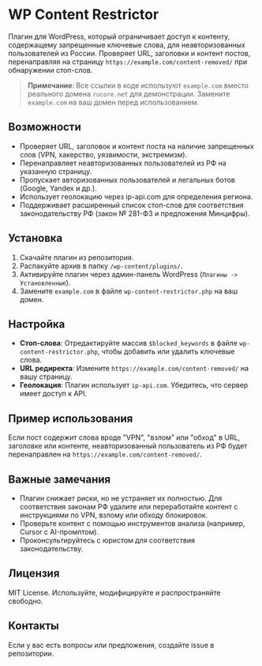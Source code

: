 # WP Content Restrictor

Плагин для WordPress, который ограничивает доступ к контенту, содержащему запрещенные ключевые слова, для неавторизованных пользователей из России. Проверяет URL, заголовки и контент постов, перенаправляя на страницу `https://example.com/content-removed/` при обнаружении стоп-слов.

> **Примечание**: Все ссылки в коде используют `example.com` вместо реального домена `rucore.net` для демонстрации. Замените `example.com` на ваш домен перед использованием.

## Возможности
- Проверяет URL, заголовок и контент поста на наличие запрещенных слов (VPN, хакерство, уязвимости, экстремизм).
- Перенаправляет неавторизованных пользователей из РФ на указанную страницу.
- Пропускает авторизованных пользователей и легальных ботов (Google, Yandex и др.).
- Использует геолокацию через ip-api.com для определения региона.
- Поддерживает расширенный список стоп-слов для соответствия законодательству РФ (закон № 281-ФЗ и предложения Минцифры).

## Установка
1. Скачайте плагин из репозитория.
2. Распакуйте архив в папку `/wp-content/plugins/`.
3. Активируйте плагин через админ-панель WordPress (`Плагины -> Установленные`).
4. Замените `example.com` в файле `wp-content-restrictor.php` на ваш домен.

## Настройка
- **Стоп-слова**: Отредактируйте массив `$blocked_keywords` в файле `wp-content-restrictor.php`, чтобы добавить или удалить ключевые слова.
- **URL редиректа**: Измените `https://example.com/content-removed/` на вашу страницу.
- **Геолокация**: Плагин использует `ip-api.com`. Убедитесь, что сервер имеет доступ к API.

## Пример использования
Если пост содержит слова вроде "VPN", "взлом" или "обход" в URL, заголовке или контенте, неавторизованный пользователь из РФ будет перенаправлен на `https://example.com/content-removed/`.

## Важные замечания
- Плагин снижает риски, но не устраняет их полностью. Для соответствия законам РФ удалите или переработайте контент с инструкциями по VPN, взлому или обходу блокировок.
- Проверьте контент с помощью инструментов анализа (например, Cursor с AI-промптом).
- Проконсультируйтесь с юристом для соответствия законодательству.

## Лицензия
MIT License. Используйте, модифицируйте и распространяйте свободно.

## Контакты
Если у вас есть вопросы или предложения, создайте issue в репозитории.
